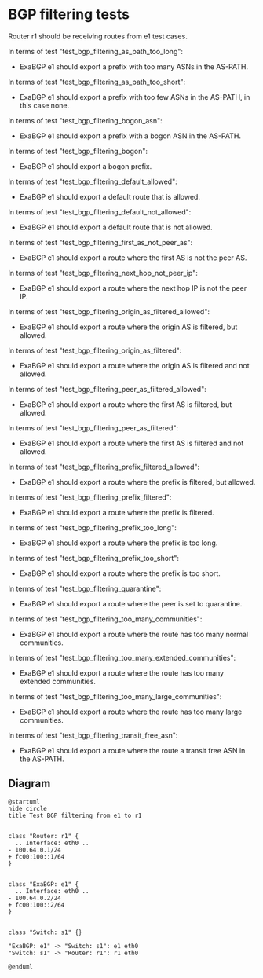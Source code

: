 # BGP filtering tests

Router r1 should be receiving routes from e1 test cases.


In terms of test "test_bgp_filtering_as_path_too_long":
- ExaBGP e1 should export a prefix with too many ASNs in the AS-PATH.

In terms of test "test_bgp_filtering_as_path_too_short":
- ExaBGP e1 should export a prefix with too few ASNs in the AS-PATH, in this case none.

In terms of test "test_bgp_filtering_bogon_asn":
- ExaBGP e1 should export a prefix with a bogon ASN in the AS-PATH.

In terms of test "test_bgp_filtering_bogon":
- ExaBGP e1 should export a bogon prefix.

In terms of test "test_bgp_filtering_default_allowed":
- ExaBGP e1 should export a default route that is allowed.

In terms of test "test_bgp_filtering_default_not_allowed":
- ExaBGP e1 should export a default route that is not allowed.

In terms of test "test_bgp_filtering_first_as_not_peer_as":
- ExaBGP e1 should export a route where the first AS is not the peer AS.

In terms of test "test_bgp_filtering_next_hop_not_peer_ip":
- ExaBGP e1 should export a route where the next hop IP is not the peer IP.

In terms of test "test_bgp_filtering_origin_as_filtered_allowed":
- ExaBGP e1 should export a route where the origin AS is filtered, but allowed.

In terms of test "test_bgp_filtering_origin_as_filtered":
- ExaBGP e1 should export a route where the origin AS is filtered and not allowed.

In terms of test "test_bgp_filtering_peer_as_filtered_allowed":
- ExaBGP e1 should export a route where the first AS is filtered, but allowed.

In terms of test "test_bgp_filtering_peer_as_filtered":
- ExaBGP e1 should export a route where the first AS is filtered and not allowed.

In terms of test "test_bgp_filtering_prefix_filtered_allowed":
- ExaBGP e1 should export a route where the prefix is filtered, but allowed.

In terms of test "test_bgp_filtering_prefix_filtered":
- ExaBGP e1 should export a route where the prefix is filtered.

In terms of test "test_bgp_filtering_prefix_too_long":
- ExaBGP e1 should export a route where the prefix is too long.

In terms of test "test_bgp_filtering_prefix_too_short":
- ExaBGP e1 should export a route where the prefix is too short.

In terms of test "test_bgp_filtering_quarantine":
- ExaBGP e1 should export a route where the peer is set to quarantine.

In terms of test "test_bgp_filtering_too_many_communities":
- ExaBGP e1 should export a route where the route has too many normal communities.

In terms of test "test_bgp_filtering_too_many_extended_communities":
- ExaBGP e1 should export a route where the route has too many extended communities.

In terms of test "test_bgp_filtering_too_many_large_communities":
- ExaBGP e1 should export a route where the route has too many large communities.

In terms of test "test_bgp_filtering_transit_free_asn":
- ExaBGP e1 should export a route where the route a transit free ASN in the AS-PATH.


## Diagram

```plantuml
@startuml
hide circle
title Test BGP filtering from e1 to r1


class "Router: r1" {
  .. Interface: eth0 ..
- 100.64.0.1/24
+ fc00:100::1/64
}


class "ExaBGP: e1" {
  .. Interface: eth0 ..
- 100.64.0.2/24
+ fc00:100::2/64
}


class "Switch: s1" {}

"ExaBGP: e1" -> "Switch: s1": e1 eth0
"Switch: s1" -> "Router: r1": r1 eth0

@enduml
```
